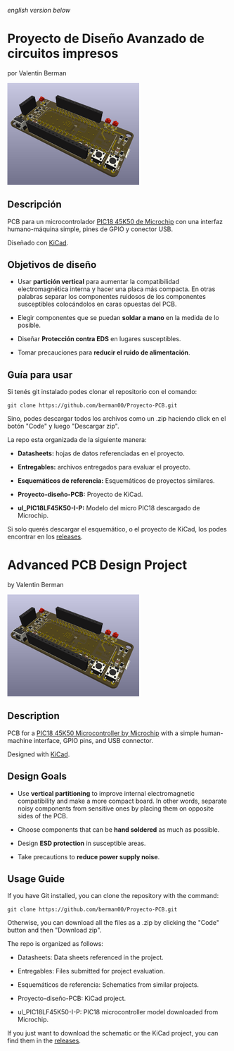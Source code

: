 *english version below*

# Proyecto de Diseño Avanzado de circuitos impresos

por Valentin Berman

<img src="Vista 3D.png" width="300">

## Descripción

PCB para un microcontrolador [PIC18 45K50 de Microchip](https://www.microchip.com/en-us/product/PIC18F45K50) con una interfaz humano-máquina simple, pines de GPIO y conector USB.

Diseñado con [KiCad](https://www.kicad.org/).

## Objetivos de diseño

- Usar **partición vertical** para aumentar la compatibilidad electromagnética interna y hacer una placa más compacta. En otras palabras separar los componentes ruidosos de los componentes susceptibles colocándolos en caras opuestas del PCB.

- Elegir componentes que se puedan **soldar a mano** en la medida de lo posible.

- Diseñar **Protección contra EDS** en lugares susceptibles.

- Tomar precauciones para **reducir el ruido de alimentación**.

## Guía para usar

Si tenés git instalado podes clonar el repositorio con el comando:

```shell
git clone https://github.com/berman00/Proyecto-PCB.git
```

Sino, podes descargar todos los archivos como un .zip haciendo click en el botón "Code" y luego "Descargar zip".

La repo esta organizada de la siguiente manera:

- **Datasheets:** hojas de datos referenciadas en el proyecto.

- **Entregables:** archivos entregados para evaluar el proyecto.

- **Esquemáticos de referencia:** Esquemáticos de proyectos similares.

- **Proyecto-diseño-PCB:** Proyecto de KiCad.

- **ul_PIC18LF45K50-I-P:** Modelo del micro PIC18 descargado de Microchip.


Si solo querés descargar el esquemático, o el proyecto de KiCad, los podes encontrar en los [releases](https://github.com/berman00/Proyecto-PCB/releases).


# Advanced PCB Design Project

by Valentin Berman

<img src="Vista 3D.png" width="300">

## Description

PCB for a [PIC18 45K50 Microcontroller by Microchip](https://www.microchip.com/en-us/product/PIC18F45K50) with a simple human-machine interface, GPIO pins, and USB connector.

Designed with [KiCad](https://www.kicad.org/).

## Design Goals

- Use **vertical partitioning** to improve internal electromagnetic compatibility and make a more compact board. In other words, separate noisy components from sensitive ones by placing them on opposite sides of the PCB.

- Choose components that can be **hand soldered** as much as possible.

- Design **ESD protection** in susceptible areas.

- Take precautions to **reduce power supply noise**.

## Usage Guide

If you have Git installed, you can clone the repository with the command:

```shell
git clone https://github.com/berman00/Proyecto-PCB.git
```

Otherwise, you can download all the files as a .zip by clicking the "Code" button and then "Download zip".

The repo is organized as follows:

- Datasheets: Data sheets referenced in the project.

- Entregables: Files submitted for project evaluation.

- Esquemáticos de referencia: Schematics from similar projects.

- Proyecto-diseño-PCB: KiCad project.

- ul_PIC18LF45K50-I-P: PIC18 microcontroller model downloaded from Microchip.

If you just want to download the schematic or the KiCad project, you can find them in the [releases](https://github.com/berman00/Proyecto-PCB/releases).